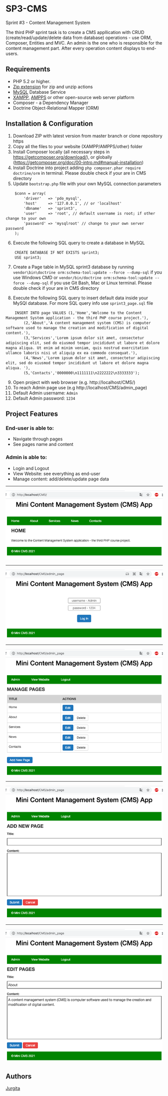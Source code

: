 # SP3-CMS

Sprint #3 - Content Management System

The third PHP sprint task is to create a CMS appllication with CRUD (create/read/update/delete data from database) operations - use ORM, Composer, Entities and MVC. An admin is the one who is responsible for the content management part. After every operation content displays to end-users.

## Requirements

- PHP 5.2 or higher.
- [Zip extension](http://php.net/manual/en/book.zip.php) for zip and unzip actions
- [MySQL](https://dev.mysql.com/downloads/installer/) Database Service
- [XAMPP](https://www.apachefriends.org/download.html), [AMPPS](https://ampps.com/download) or other open-source web server platform
- Composer - a Dependency Manager
- Doctrine Object-Relational Mapper (ORM)

## Installation & Configuration

1. Download ZIP with latest version from master branch or clone repository https
2. Copy all the files to your website (XAMPP/AMPPS/other) folder
3. Install Composer locally (all necessary steps in https://getcomposer.org/download/), or globally (https://getcomposer.org/doc/00-intro.md#manual-installation)
4. Install Doctrine into project adding `php composer.phar require doctrine/orm` in terminal. Please double check if your are in CMS directory
5. Update `bootstrap.php` file with your own MySQL connection parameters

```
    $conn = array(
        'driver'   => 'pdo_mysql',
        'host'     => '127.0.0.1', // or 'localhost'
        'dbname'   => 'sprint3',
        'user'     => 'root', // default username is root; if other change to your own
        'password' => 'mysqlroot' // change to your own server password
    );
```

6. Execute the following SQL query to create a database in MySQL

```
    CREATE DATABASE IF NOT EXISTS sprint3;
    USE sprint3;
```

7. Create a Page table in MySQL sprint3 database by running `vendor\bin\doctrine orm:schema-tool:update --force --dump-sql` if you use Windows CMD or `vendor/bin/doctrine orm:schema-tool:update --force --dump-sql` if you use Git Bash, Mac or Linux terminal. Please double check if your are in CMS directory

8. Execute the following SQL query to insert default data inside your MySQl database. For more SQL query info use `sprint3_page.sql` file

```
    INSERT INTO page VALUES (1,'Home','Welcome to the Content Management System application - the third PHP course project.'),
        (2,'About','A content management system (CMS) is computer software used to manage the creation and modification of digital content.'),
        (3,'Services','Lorem ipsum dolor sit amet, consectetur adipiscing elit, sed do eiusmod tempor incididunt ut labore et dolore magna aliqua. Ut enim ad minim veniam, quis nostrud exercitation ullamco laboris nisi ut aliquip ex ea commodo consequat.'),
        (4,'News','Lorem ipsum dolor sit amet, consectetur adipiscing elit, sed do eiusmod tempor incididunt ut labore et dolore magna aliqua. '),
        (5,'Contacts','0000000\n1111111\n2222222\n3333333');
```

9. Open project with web browser (e.g. http://localhost/CMS/)
10. To reach Admin page use (e.g http://localhost/CMS/admin_page)
11. Default Admin username: `Admin`
12. Default Admin password: `1234`

## Project Features

### End-user is able to:

<ul>
<li> Navigate through pages</li>
<li> See pages name and content</li>
</ul>

### Admin is able to:

<ul>
<li> Login and Logout</li>
<li> View Website: see everything as end-user</li>
<li> Manage content: add/delete/update page data</li>
</ul>

<hr>
<img src="./src/images/1.png">
<hr>
<img src="./src/images/2.png">
<hr>
<img src="./src/images/3.png">
<hr>
<img src="./src/images/4.png">
<hr>
<img src="./src/images/5.png">

## Authors

[Jurgita](https://github.com/Jjurgita)
